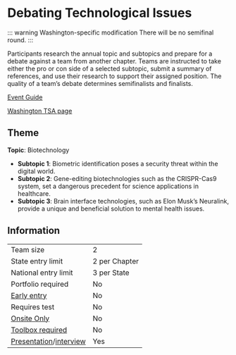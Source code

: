 # Debating Technological Issues

::: warning Washington-specific modification
There will be no semifinal round.
:::

Participants research the annual topic and subtopics and prepare for a debate against a team from another chapter. Teams are instructed to take either the pro or con side of a selected subtopic, submit a summary of references, and use their research to support their assigned position. The quality of a team’s debate determines semifinalists and finalists.

[Event Guide](https://lwsd.sharepoint.com/:b:/r/sites/GR-JHS-TechnologyStudentAssociation-SCA/Shared%20Documents/23-24/Competition/Event%20Guides/HS%20-%20Debating%20Technological%20Issues.pdf)

[Washington TSA page](https://www.washingtontsa.org/high-school-events/debating-technological-issues)

## Theme

**Topic**: Biotechnology

- **Subtopic 1**: Biometric identification poses a security threat within the digital world.
- **Subtopic 2**: Gene-editing biotechnologies such as the CRISPR-Cas9 system, set a dangerous precedent for science applications in healthcare.
- **Subtopic 3**: Brain interface technologies, such as Elon Musk’s Neuralink, provide a unique and beneficial solution to mental health issues.

## Information

|                                              |               |
| -------------------------------------------- | ------------- |
| Team size                                    | 2             |
| State entry limit                            | 2 per Chapter |
| National entry limit                         | 3 per State   |
| Portfolio required                           | No            |
| [Early entry](/#terms)                       | No            |
| Requires test                                | No            |
| [Onsite Only](/#terms)                       | No            |
| [Toolbox required](/#terms)                  | No            |
| [Presentation](/#terms)/[interview](/#terms) | Yes           |
